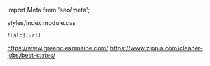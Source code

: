 import Meta from 'seo/meta';

<Meta 
title ='Bests Picks - Tahjay Thompson'
des='The best designed gadgets to buy with the greatest deals there is.'
url='https://www.tahjaythompson.com/'
img=''
pub='2022-06-11T22:09:00Z'
mod=''
/> 

<!-- For SEO -->


styles/index.module.css
```
![alt](url) 
```
<!-- for image -->



https://www.greencleanmaine.com/
https://www.zippia.com/cleaner-jobs/best-states/